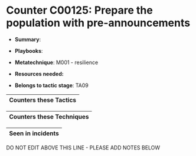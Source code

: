 # Counter C00125: Prepare the population with pre-announcements

* **Summary**: 

* **Playbooks**: 

* **Metatechnique**: M001 - resilience

* **Resources needed:** 

* **Belongs to tactic stage**: TA09


| Counters these Tactics |
| ---------------------- |



| Counters these Techniques |
| ------------------------- |



| Seen in incidents |
| ----------------- |


DO NOT EDIT ABOVE THIS LINE - PLEASE ADD NOTES BELOW